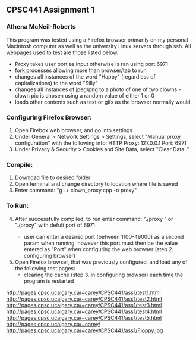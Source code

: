
## CPSC441 Assignment 1
### Athena McNeil-Roberts

This program was tested using a Firefox browser primarily on my personal Macintosh computer as well as the university 
Linux servers through ssh. All webpages used to test are those listed below. 

- Proxy takes user port as input otherwise is ran using port 6971
- fork processes allowing more than browser/tab to run
- changes all instances of the word "Happy" (regardless of capitalizations) to the word "Silly"
- changes all instances of jpeg/png to a photo of one of two clowns
       - clown pic is chosen using a random value of either 1 or 0
- loads other contents such as text or gifs as the browser normally would

### Configuring Firefox Browser:
1. Open Firebox web browser, and go into settings
2. Under General > Network Settings > Settings, select "Manual proxy configuration" with the following info:
       HTTP Proxy: 127.0.0.1
       Port: 6971
3. Under Privacy & Security > Cookies and Site Data, select "Clear Data.." 

### Compile:
1. Download file to desired folder
2. Open terminal and change directory to location where file is saved
3. Enter command:   "g++ clown_proxy.cpp -o proxy"

### To Run:
4. After successfully compiled, to run enter command:   "./proxy <port>" or "./proxy" with defult port of 6971
    - user can enter a desired port (between 1100-49000) as a second param when running, however this
        port must then be the value entered as "Port" when configuring the web browser (step 2. configuring browser)
5. Open Firefox browser, that was previously configured, and load any of the following test pages:
    - clearing the cache (step 3. in configuring browser) each time the program is restarted

http://pages.cpsc.ucalgary.ca/~carey/CPSC441/ass1/test1.html
http://pages.cpsc.ucalgary.ca/~carey/CPSC441/ass1/test2.html
http://pages.cpsc.ucalgary.ca/~carey/CPSC441/ass1/test3.html
http://pages.cpsc.ucalgary.ca/~carey/CPSC441/ass1/test4.html
http://pages.cpsc.ucalgary.ca/~carey/CPSC441/ass1/test5.html
http://pages.cpsc.ucalgary.ca/~carey/
http://pages.cpsc.ucalgary.ca/~carey/CPSC441/ass1/Floppy.jpg
